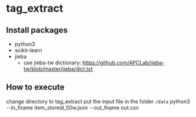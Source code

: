 # tag_extract
## Install packages
- python3
- scikit-learn
- jieba
  - use jieba-tw dictionary: https://github.com/APCLab/jieba-tw/blob/master/jieba/dict.txt

## How to execute

change directory to tag_extract
put the input file in the folder `/data`
python3 --in_fname item_storeid_50w.json --out_fname out.csv
